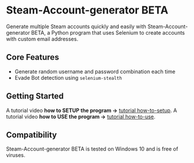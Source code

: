 # Steam-Account-generator BETA
Generate multiple Steam accounts quickly and easily with Steam-Account-generator BETA, a Python program that uses Selenium to create accounts with custom email addresses.

## Core Features
* Generate random username and password combination each time
* Evade Bot detection using `selenium-stealth`

## Getting Started
A tutorial video **how to SETUP the program ->** [tutorial how-to-setup](https://youtu.be/RW3VNQ9cuac).
A tutorial video **how to USE the program ->** [tutorial how-to-use](https://vimeo.com/872169291?share=copy).

## Compatibility
Steam-Account-generator BETA is tested on Windows 10 and is free of viruses.
